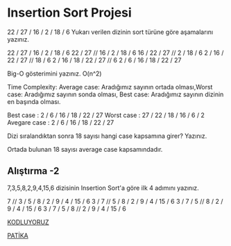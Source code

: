 # Insertion Sort Projesi

22 / 27 / 16 / 2 / 18 / 6 
Yukarı verilen dizinin sort türüne göre aşamalarını yazınız.

22 / 27 / 16 / 2 / 18 / 6
22 / 27 // 16 / 2 / 18 / 6
16 / 22 / 27 // 2 / 18 / 6
2 / 16 / 22 / 27 // 18 / 6
2 / 16 / 18 / 22 / 27 // 6
2 / 6 / 16 / 18 / 22 / 27 

Big-O gösterimini yazınız.
O(n^2)

Time Complexity: Average case: Aradığımız sayının ortada olması,Worst case: Aradığımız sayının sonda olması, Best case: Aradığımız sayının dizinin en başında olması.

Best case : 2 / 6 / 16 / 18 / 22 / 27 
Worst case : 27 / 22 / 18 / 16 / 6 / 2
Avegare case : 2 / 6 / 16 / 18 / 22 / 27

Dizi sıralandıktan sonra 18 sayısı hangi case kapsamına girer? Yazınız.

Ortada bulunan 18 sayısı average case kapsamındadır.

## Alıştırma -2

7,3,5,8,2,9,4,15,6 dizisinin Insertion Sort'a göre ilk 4 adımını yazınız.

7 // 3 / 5 / 8 / 2 / 9 / 4 / 15 / 6
3 / 7 // 5 / 8 / 2 / 9 / 4 / 15 / 6 
3 / 7 / 5 // 8 / 2 / 9 / 4 / 15 / 6 
3 / 7 / 5 / 8 // 2 / 9 / 4 / 15 / 6
 
 [KODLUYORUZ](https://kodluyoruz.org/tr/kodluyoruz/) 

[PATİKA](https://www.patika.dev/tr)

